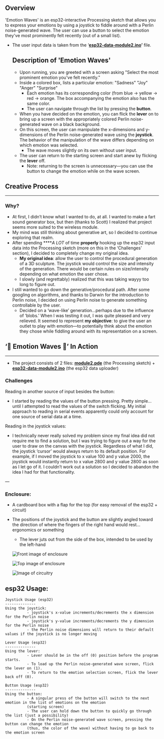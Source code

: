 Overview
--------
'Emotion Waves' is an esp32-interactive Processing sketch that allows you to express your emotions by using a joystick to fiddle around with a Perlin noise-generated wave. The user can use a button to select the emotion they've most prominently felt recently (out of a small list).
  - The user input data is taken from the ‘**[esp32-data-module2.ino](https://github.com/ExzoZbta/CPSC-334/blob/main/module2/esp32-data-module2.ino)’** file.

    Description of 'Emotion Waves'
    ------------------------------
    - Upon running, you are greeted with a screen asking "Select the most prominent emotion you've felt recently."
    - Inside a colored box, lists a particular emotion: "Sadness" "Joy" "Anger" "Surprise"
      - Each emotion has its corresponding color (from blue → yellow → red → orange. The box accompanying the emotion also has the same color.
      - The user can navigate through the list by pressing the **button**.
    - When you have decided on the emotion, you can flick the **lever** on to bring up a screen with the appropriately colored Perlin noise-generated wave on a black background.
    - On this screen, the user can manipulate the x-dimensions and y-dimensions of the Perlin noise-generated wave using the **joystick**. The behavior of the manipulation of the wave differs depending on which emotion was selected.
      - The wave moves slightly on its own without user input.
    - The user can return to the starting screen and start anew by flicking the **lever** off.
      - Note: returning to the screen is unnecessary—you can use the button to change the emotion while on the wave screen.

## Creative Process

---

### Why?

- At first, I didn’t know what I wanted to do, at all. I wanted to make a fart sound generator box, but then (thanks to Scott) I realized that project seems more suited to the wireless module.
- My mind was still thinking about generative art, so I decided to continue exploring that realm.
- After spending *****A LOT* of time ********properly******** hooking up the esp32 input data into the Processing sketch (more on this in the ‘Challenges’ section), I decided to completely change my original idea.
    - **My original idea**: allow the user to control the procedural generation of a 3D sculpture. The joystick would control the size and intensity of the generation. There would be certain rules on size/intensity depending on what emotion the user chose.
    - I slowly (and regrettably) realized that this was taking wayyy too long to figure out.
- I still wanted to go down the generative/procedural path. After some googling on algorithms, and thanks to Darwin for the introduction to Perlin noise, I decided on using Perlin noise to generate something controllable by the user.
    - Decided on a ‘wave-like’ generation…perhaps due to the influence of ‘blobs.’ When I was testing it out, I was quite pleased and very relieved. It seemed to represent **my objective**: to give the user an outlet to play with emotion—to potentially think about the emotion they chose while fiddling around with its representation on a screen.

## ‘🌊 Emotion Waves 🌊’ In Action

---

- The project consists of 2 files: **[module2.pde](https://github.com/ExzoZbta/CPSC-334/blob/main/module2/module2.pde)** (the Processing sketch) + **[esp32-data-module2.ino](https://github.com/ExzoZbta/CPSC-334/blob/main/module2/esp32-data-module2.ino)** (the esp32 data uploader)

### Challenges

Reading in another source of input besides the button:

- I started by reading the values of the button pressing. Pretty simple…until I attempted to read the values of the switch flicking. My initial approach to reading in serial events apparently could only account for one source of serial data at a time.

Reading in the joystick values:

- I technically never really solved my problem since my final idea did not require me to find a solution, but I was trying to figure out a way for the user to draw on the canvas with the joystick. Regardless of what I did, the joystick ‘cursor’ would always return to its default position. For example, if I moved the joystick to x value 100 and y value 2000, the joystick would instantly return to x value 2800 and y value 2800 as soon as I let go of it. I couldn’t work out a solution so I decided to abandon the idea I had for that functionality.

—

### Enclosure:

- A cardboard box with a flap for the top (for easy removal of the esp32 + circuit)
- The positions of the joystick and the button are slightly angled toward the direction of where the fingers of the right hand would rest…ergonomics or something
    - The lever juts out from the side of the box, intended to be used by the left-hand
 
  ![Front image of enclosure](https://i.imgur.com/BFWQ2vY.jpg)

  ![Top image of enclosure](https://i.imgur.com/TLBvFaR.jpg)

  ![Image of circuitry](https://i.imgur.com/SDgusv7.jpg)

## esp32 Usage:

    Joystick Usage (esp32)
    --------------
    Using the joystick:
              - joystick's x-value increments/decrements the x dimension for the Perlin noise
              - joystick's y-value increments/decrements the y dimension for the Perlin noise
              - the Perlin noise dimensions will return to their default values if the joystick is no longer moving
    
    Lever Usage (esp32)
    --------------
    Using the lever:
              - Lever should be in the off (0) position before the program starts.
              - To load up the Perlin noise-generated wave screen, flick the lever on (1).
              - To return to the emotion selection screen, flick the lever back off (0).
    
    Button Usage (esp32)
    --------------
    Using the button:
              - A singular press of the button will switch to the next emotion in the list of emotions on the emotion 
              (starting screen)
              - The user can hold down the button to quickly go through the list (just a possibility)
              - On the Perlin noise-generated wave screen, pressing the button can change the emotion 
              (thus, the color of the wave) without having to go back to the emotion screen 
